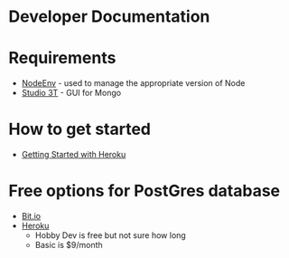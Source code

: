 # Developer Documentation

# Requirements
- [NodeEnv](https://github.com/nodenv/nodenv) - used to manage the appropriate version of Node
- [Studio 3T](https://studio3t.com/) - GUI for Mongo

# How to get started
- [Getting Started with Heroku](https://devcenter.heroku.com/articles/getting-started-with-nodejs)


# Free options for PostGres database
- [Bit.io](http://bit.io)
- [Heroku](https://elements.heroku.com/addons/heroku-postgresql#pricing)
  - Hobby Dev is free but not sure how long
  - Basic is $9/month
